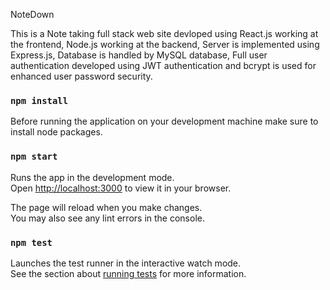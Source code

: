 NoteDown

This is a Note taking full stack web site devloped using React.js working at the frontend, Node.js working at the backend, Server is implemented using Express.js, Database is handled by MySQL database, Full user authentication developed using JWT authentication and bcrypt is used for enhanced user password security.

### `npm install`

Before running the application on your development machine make sure to install node packages.

### `npm start`

Runs the app in the development mode.\
Open [http://localhost:3000](http://localhost:3000) to view it in your browser.

The page will reload when you make changes.\
You may also see any lint errors in the console.

### `npm test`

Launches the test runner in the interactive watch mode.\
See the section about [running tests](https://facebook.github.io/create-react-app/docs/running-tests) for more information.
